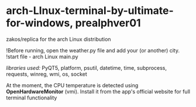 # arch-LInux-terminal-by-ultimate-for-windows, prealphver01

zakos/replica for the arch Linux distribution

  !Before running, open the weather.py file and add your (or another) city.
  !start file - arch Linux main.py
  
*libraries used:* PyQT5, platform, psutil, datetime, time, subprocess, requests, winreg, wmi, os, socket

At the moment, the CPU temperature is detected using **OpenHardwareMonitor** (vmi). Install it from the app's official website for full terminal functionality
